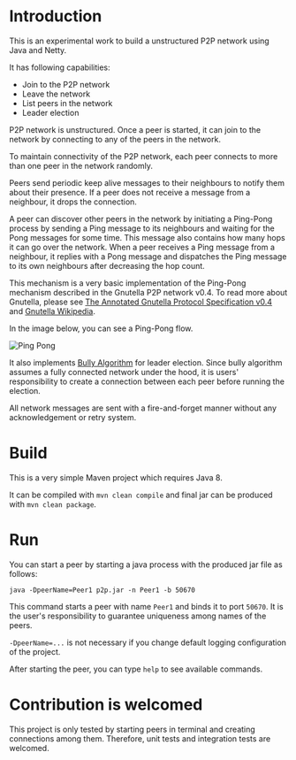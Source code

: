 Introduction
================

This is an experimental work to build a unstructured P2P network using Java and Netty. 

It has following capabilities:

- Join to the P2P network
- Leave the network
- List peers in the network
- Leader election

P2P network is unstructured. Once a peer is started, it can join to the network by connecting to any of the peers in the network. 
 
To maintain connectivity of the P2P network, each peer connects to more than one peer in the network randomly. 

Peers send periodic keep alive messages to their neighbours to notify them about their presence. If a peer does not receive a message from a neighbour, it drops the connection.
 
A peer can discover other peers in the network by initiating a Ping-Pong process by sending a Ping message to its neighbours and waiting for the Pong messages for some time. This message also contains how many hops it can go over the network. When a peer receives a Ping message from a neighbour, it replies with a Pong message and dispatches the Ping message to its own neighbours after decreasing the hop count.
  
This mechanism is a very basic implementation of the Ping-Pong mechanism described in the Gnutella P2P network v0.4. To read more about Gnutella, please see [The Annotated Gnutella Protocol Specification v0.4](http://rfc-gnutella.sourceforge.net/developer/stable/)  and [Gnutella Wikipedia](https://en.wikipedia.org/wiki/Gnutella). 
 
In the image below, you can see a Ping-Pong flow. 
 
![Ping Pong](http://rfc-gnutella.sourceforge.net/developer/stable/GnutellaProtocol-v0.4-r1.6_files/gnutella-ping-pong-routing.gif)


It also implements [Bully Algorithm](https://en.wikipedia.org/wiki/Bully_algorithm) for leader election. Since bully algorithm assumes a fully connected network under the hood, it is users' responsibility to create a connection between each peer before running the election. 

All network messages are sent with a fire-and-forget manner without any acknowledgement or retry system.


Build
================

This is a very simple Maven project which requires Java 8. 
 
It can be compiled with `mvn clean compile` and final jar can be produced with `mvn clean package`.


 
Run
================
  
You can start a peer by starting a java process with the produced jar file as follows:
  
`java -DpeerName=Peer1 p2p.jar -n Peer1 -b 50670` 

This command starts a peer with name `Peer1` and binds it to port `50670`. It is the user's responsibility to guarantee uniqueness among names of the peers. 

`-DpeerName=...` is not necessary if you change default logging configuration of the project.
 
 After starting the peer, you can type `help` to see available commands.
 
 
 
 
Contribution is welcomed
================
This project is only tested by starting peers in terminal and creating connections among them. Therefore, unit tests and integration tests are welcomed.


